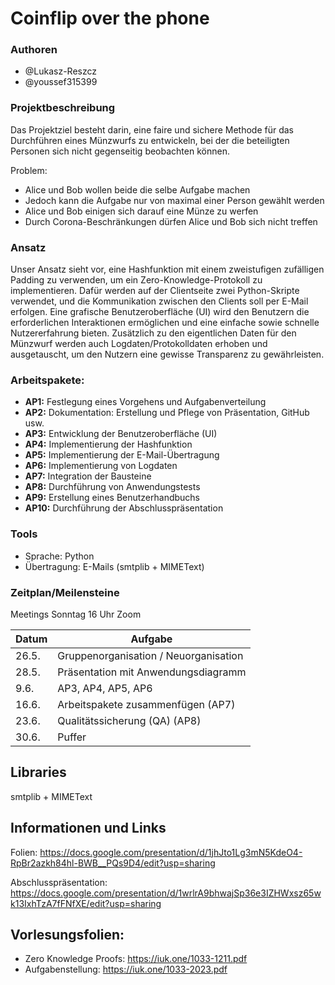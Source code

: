 # Coinflip over the phone

### Authoren
- @Lukasz-Reszcz
- @youssef315399

### Projektbeschreibung
Das Projektziel besteht darin, eine faire und sichere Methode für das Durchführen eines Münzwurfs zu entwickeln, bei der die beteiligten Personen sich nicht gegenseitig beobachten können.

Problem:
- Alice und Bob wollen beide die selbe Aufgabe machen
- Jedoch kann die Aufgabe nur von maximal einer Person gewählt werden
- Alice und Bob einigen sich darauf eine Münze zu werfen
- Durch Corona-Beschränkungen dürfen Alice und Bob sich nicht treffen


### Ansatz
Unser Ansatz sieht vor, eine Hashfunktion mit einem zweistufigen zufälligen Padding zu verwenden, um ein Zero-Knowledge-Protokoll zu implementieren.
Dafür werden auf der Clientseite zwei Python-Skripte verwendet, und die Kommunikation zwischen den Clients soll per E-Mail erfolgen. Eine grafische Benutzeroberfläche (UI) wird den Benutzern die erforderlichen Interaktionen ermöglichen und eine einfache sowie schnelle Nutzererfahrung bieten. Zusätzlich zu den eigentlichen Daten für den Münzwurf werden auch Logdaten/Protokolldaten erhoben und ausgetauscht, um den Nutzern eine gewisse Transparenz zu gewährleisten.


### Arbeitspakete:
- **AP1:** Festlegung eines Vorgehens und Aufgabenverteilung
- **AP2:** Dokumentation: Erstellung und Pflege von Präsentation, GitHub usw.
- **AP3:** Entwicklung der Benutzeroberfläche (UI)
- **AP4:** Implementierung der Hashfunktion
- **AP5:** Implementierung der E-Mail-Übertragung
- **AP6:** Implementierung von Logdaten
- **AP7:** Integration der Bausteine
- **AP8:** Durchführung von Anwendungstests
- **AP9:** Erstellung eines Benutzerhandbuchs
- **AP10:** Durchführung der Abschlusspräsentation



### Tools
- Sprache: Python
- Übertragung: E-Mails (smtplib + MIMEText)


### Zeitplan/Meilensteine
Meetings Sonntag 16 Uhr Zoom

| Datum  | Aufgabe                                               |
|--------|-------------------------------------------------------|
| 26.5.  | Gruppenorganisation / Neuorganisation                 |
| 28.5.  | Präsentation mit Anwendungsdiagramm                     |
| 9.6.   | AP3, AP4, AP5, AP6                 |
| 16.6.  | Arbeitspakete zusammenfügen (AP7)                  |
| 23.6.  | Qualitätssicherung (QA) (AP8)                          |
| 30.6.  | Puffer                                                |


## Libraries

smtplib + MIMEText

## Informationen und Links
Folien: 
https://docs.google.com/presentation/d/1jhJto1Lg3mN5KdeO4-RpBr2azkh84hl-BWB__PQs9D4/edit?usp=sharing

Abschlusspräsentation:
https://docs.google.com/presentation/d/1wrlrA9bhwajSp36e3IZHWxsz65wk13IxhTzA7fFNfXE/edit?usp=sharing


  
## Vorlesungsfolien:
- Zero Knowledge Proofs: https://iuk.one/1033-1211.pdf
- Aufgabenstellung: https://iuk.one/1033-2023.pdf
